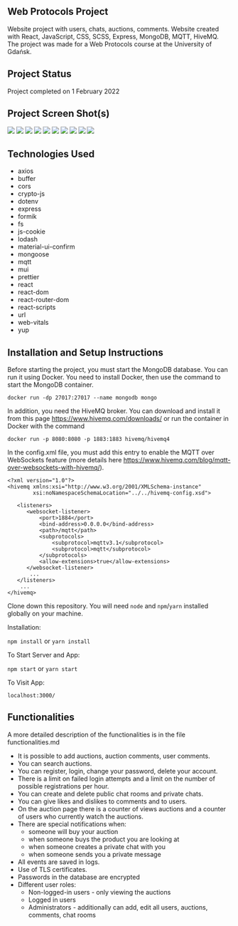 ## Web Protocols Project

Website project with users, chats, auctions, comments. Website created with React, JavaScript, CSS, SCSS, Express, MongoDB, MQTT, HiveMQ. The project was made for a Web Protocols course at the University of Gdańsk.

## Project Status

Project completed on 1 February 2022

## Project Screen Shot(s)

![](./screenshots/1.png)
![](./screenshots/2.png)
![](./screenshots/3.png)
![](./screenshots/4.png)
![](./screenshots/5.png)
![](./screenshots/6.png)
![](./screenshots/7.png)
![](./screenshots/8.png)
![](./screenshots/9.png)
![](./screenshots/gif.gif)

## Technologies Used

-   axios
-   buffer
-   cors
-   crypto-js
-   dotenv
-   express
-   formik
-   fs
-   js-cookie
-   lodash
-   material-ui-confirm
-   mongoose
-   mqtt
-   mui
-   prettier
-   react
-   react-dom
-   react-router-dom
-   react-scripts
-   url
-   web-vitals
-   yup

## Installation and Setup Instructions

Before starting the project, you must start the MongoDB database. You can run it using Docker. You need to install Docker, then use the command to start the MongoDB container.

`docker run -dp 27017:27017 --name mongodb mongo`

In addition, you need the HiveMQ broker. You can download and install it from this page https://www.hivemq.com/downloads/ or run the container in Docker with the command

`docker run -p 8080:8080 -p 1883:1883 hivemq/hivemq4`

In the config.xml file, you must add this entry to enable the MQTT over WebSockets feature (more details here https://www.hivemq.com/blog/mqtt-over-websockets-with-hivemq/).

```
<?xml version="1.0"?>
<hivemq xmlns:xsi="http://www.w3.org/2001/XMLSchema-instance"
        xsi:noNamespaceSchemaLocation="../../hivemq-config.xsd">

   <listeners>
      <websocket-listener>
          <port>1884</port>
          <bind-address>0.0.0.0</bind-address>
          <path>/mqtt</path>
          <subprotocols>
              <subprotocol>mqttv3.1</subprotocol>
              <subprotocol>mqtt</subprotocol>
          </subprotocols>
          <allow-extensions>true</allow-extensions>
      </websocket-listener>
       ...
   </listeners>
    ...
</hivemq>
```

Clone down this repository. You will need `node` and `npm`/`yarn` installed globally on your machine.

Installation:

`npm install` or `yarn install`

To Start Server and App:

`npm start` or `yarn start`

To Visit App:

`localhost:3000/`

## Functionalities

A more detailed description of the functionalities is in the file functionalities.md

-   It is possible to add auctions, auction comments, user comments.
-   You can search auctions.
-   You can register, login, change your password, delete your account.
-   There is a limit on failed login attempts and a limit on the number of possible registrations per hour.
-   You can create and delete public chat rooms and private chats.
-   You can give likes and dislikes to comments and to users.
-   On the auction page there is a counter of views auctions and a counter of users who currently watch the auctions.
-   There are special notifications when:
    -   someone will buy your auction
    -   when someone buys the product you are looking at
    -   when someone creates a private chat with you
    -   when someone sends you a private message
-   All events are saved in logs.
-   Use of TLS certificates.
-   Passwords in the database are encrypted
-   Different user roles:
    -   Non-logged-in users - only viewing the auctions
    -   Logged in users
    -   Administrators - additionally can add, edit all users, auctions, comments, chat rooms

